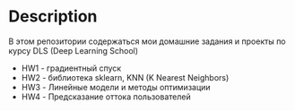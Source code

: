 # Description

В этом репозитории содержаться мои домашние задания и проекты по курсу DLS (Deep Learning School)

- HW1 - градиентный спуск
- HW2 - библиотека sklearn, KNN (K Nearest Neighbors)
- HW3 - Линейные модели и методы оптимизации
- HW4 - Предсказание оттока пользователей
